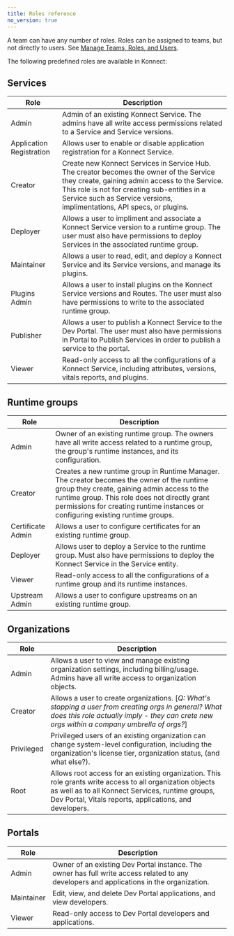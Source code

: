 ```yaml
---
title: Roles reference
no_version: true
---
```


A team can have any number of roles. Roles can be assigned to teams, but not
directly to users. See [Manage Teams, Roles, and Users](/konnect/org-management/teams-roles-users).

The following predefined roles are available in Konnect:

## Services

| Role                        | Description  |
|-----------------------------|--------------|
| Admin | Admin of an existing Konnect Service. The admins have all write access permissions related to a Service and Service versions. |
| Application Registration |  Allows user to enable or disable application registration for a Konnect Service. |
| Creator | Create new Konnect Services in Service Hub. The creator becomes the owner of the Service they create, gaining admin access to the Service. This role is not for creating sub-entities in a Service such as Service versions, implimentations, API specs, or plugins. |
| Deployer | Allows a user to impliment and associate a Konnect Service version to a runtime group. The user must also have permissions to deploy Services in the associated runtime group. |
| Maintainer | Allows a user to read, edit, and deploy a Konnect Service and its Service versions, and manage its plugins. |
| Plugins Admin | Allows a user to install plugins on the Konnect Service versions and Routes. The user must also have permissions to write to the associated runtime group. |
| Publisher | Allows a user to publish a Konnect Service to the Dev Portal. The user must also have permissions in Portal to Publish Services in order to publish a service to the portal. |
| Viewer | Read-only access to all the configurations of a Konnect Service, including attributes, versions, vitals reports, and plugins. |

## Runtime groups

| Role                        | Description  |
|-----------------------------|--------------|
| Admin | Owner of an existing runtime group. The owners have all write access related to a runtime group, the group's runtime instances, and its configuration. |
| Creator | Creates a new runtime group in Runtime Manager. The creator becomes the owner of the runtime group they create, gaining admin access to the runtime group. This role does not directly grant permissions for creating runtime instances or configuring existing runtime groups. |
| Certificate Admin | Allows a user to configure certificates for an existing runtime group. |
| Deployer | Allows user to deploy a Service to the runtime group. Must also have permissions to deploy the Konnect Service in the Service entity. |
| Viewer | Read-only access to all the configurations of a runtime group and its runtime instances. |
| Upstream Admin | Allows a user to configure upstreams on an existing runtime group. |

## Organizations

| Role                        | Description  |
|-----------------------------|--------------|
| Admin | Allows a user to view and manage existing organization settings, including billing/usage. Admins have all write access to organization objects. |
| Creator | Allows a user to create organizations. [*Q: What's stopping a user from creating orgs in general? What does this role actually imply - they can crete new orgs within a company umbrella of orgs?*] |
| Privileged | Privileged users of an existing organization can change system-level configuration, including the organization's license tier, organization status, (and what else?).
| Root |  Allows root access for an existing organization. This role grants write access to all organization objects as well as to all Konnect Services, runtime groups, Dev Portal, Vitals reports, applications, and developers. |


## Portals

| Role                        | Description  |
|-----------------------------|--------------|
| Admin | Owner of an existing Dev Portal instance. The owner has full write access related to any developers and applications in the organization. |
| Maintainer | Edit, view, and delete Dev Portal applications, and view developers. |
| Viewer | Read-only access to Dev Portal developers and applications. |

<!-- ## Teams

| Role                        | Description  |
|-----------------------------|--------------|
| Admin | Create, read, update, and delete teams in the organization. Add or remove users and roles to the team. |
| Creator | Create teams in Runtime Manager. |
| Viewer | Read-only access to all the configurations of a team, including attributes, versions, reports, and plugins. | -->

<!-- ## Users

| Role                        | Description  |
|-----------------------------|--------------|
| Admin | Create, read, update, and delete users in the organization. Add or remove users to and from teams. |
| Creator | Invite users to the Konnect organization. |
| Viewer | View users in the Konnect organization, their status, team membership, and individual roles. | -->
